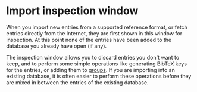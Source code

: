 # Import inspection window

When you import new entries from a supported reference format, or fetch entries directly from the Internet, they are first shown in this window for inspection. At this point none of the entries have been added to the database you already have open (if any).

The inspection window allows you to discard entries you don't want to keep, and to perform some simple operations like generating BibTeX keys for the entries, or adding them to [groups](GroupsHelp.html). If you are importing into an existing database, it is often easier to perform these operations before they are mixed in between the entries of the existing database.
